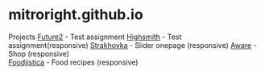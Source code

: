 # mitroright.github.io
Projects
[Future2](/future/) - Test assignment
[Highsmith](/highsmith/) - Test assignment(responsive) 
[Strakhovka](/strakhovka/) - Slider onepage (responsive) 
[Aware](/aware/) - Shop (responsive)  
[Foodjistica](/foodjistica/) - Food recipes (responsive)  
